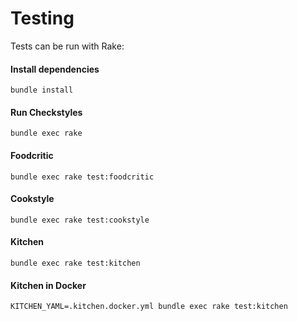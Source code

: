# Testing

Tests can be run with Rake:

#### Install dependencies
`bundle install`

#### Run Checkstyles
`bundle exec rake`

#### Foodcritic
`bundle exec rake test:foodcritic`

#### Cookstyle
`bundle exec rake test:cookstyle`

#### Kitchen
`bundle exec rake test:kitchen`

#### Kitchen in Docker
`KITCHEN_YAML=.kitchen.docker.yml bundle exec rake test:kitchen`

